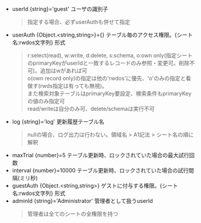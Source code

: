 - userId {string}='guest' ユーザの識別子
  > 指定する場合、必ずuserAuthも併せて指定
- userAuth {Object.<string,string>}={} テーブル毎のアクセス権限。{シート名:rwdos文字列} 形式
  > r:select(read), w:write, d:delete, s:schema, o:own only(指定シートのprimaryKeyがuserIdと一致するレコードのみ参照・変更可。削除不可)。追加はwがあれば可<br>
  > o(own record only)の指定は他の'rwdos'に優先、'o'のみの指定と看做す(rwds指定は有っても無視)。<br>
  > また検索対象テーブルはprimaryKey要設定、検索条件もprimaryKeyの値のみ指定可<br>
  > read/writeは自分のみ可、delete/schemaは実行不可
- log {string}='log' 更新履歴テーブル名
  > nullの場合、ログ出力は行わない。領域名 > A1記法 > シート名の順に解釈
- maxTrial {number}=5 テーブル更新時、ロックされていた場合の最大試行回数
- interval {number}=10000 テーブル更新時、ロックされていた場合の試行間隔(ミリ秒)
- guestAuth {Object.<string,string>} ゲストに付与する権限。{シート名:rwdos文字列} 形式
- adminId {string}='Administrator' 管理者として扱うuserId
  > 管理者は全てのシートの全権限を持つ